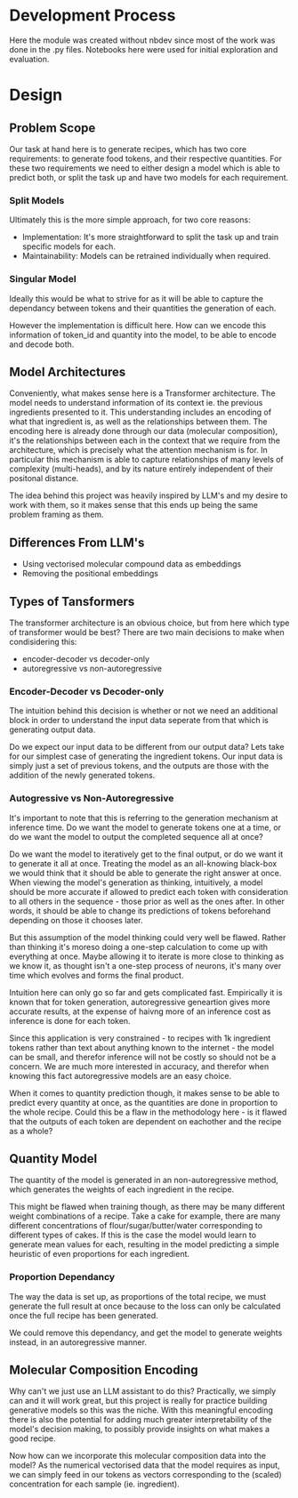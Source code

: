 # Development Process

Here the module was created without nbdev since most of the work was done in the .py files. Notebooks here were used for initial exploration and evaluation.

# Design

## Problem Scope

Our task at hand here is to generate recipes, which has two core requirements: to generate food tokens, and their respective quantities. For these two requirements we need to either design a model which is able to predict both, or split the task up and have two models for each requirement.

### Split Models

Ultimately this is the more simple approach, for two core reasons:

- Implementation: It's more straightforward to split the task up and train specific models for each.
- Maintainability: Models can be retrained individually when required.

### Singular Model

Ideally this would be what to strive for as it will be able to capture the dependancy between tokens and their quantities the generation of each.

However the implementation is difficult here. How can we encode this information of token_id and quantity into the model, to be able to encode and decode both. 

## Model Architectures 

Conveniently, what makes sense here is a Transformer architecture. The model needs to understand information of its context ie. the previous ingredients presented to it. This understanding includes an encoding of what that ingredient is, as well as the relationships between them. The encoding here is already done through our data (molecular composition), it's the relationships between each in the context that we require from the architecture, which is precisely what the attention mechanism is for. In particular this mechanism is able to capture relationships of many levels of complexity (multi-heads), and by its nature entirely independent of their positonal distance.

The idea behind this project was heavily inspired by LLM's and my desire to work with them, so it makes sense that this ends up being the same problem framing as them.

## Differences From LLM's

- Using vectorised molecular compound data as embeddings
- Removing the positional embeddings

## Types of Tansformers

The transformer architecture is an obvious choice, but from here which type of transformer would be best? There are two main decisions to make when condisidering this:

- encoder-decoder vs decoder-only
- autoregressive vs non-autoregressive

### Encoder-Decoder vs Decoder-only

The intuition behind this decision is whether or not we need an additional block in order to understand the input data seperate from that which is generating output data. 

Do we expect our input data to be different from our output data? Lets take for our simplest case of generating the ingredient tokens. Our input data is simply just a set of previous tokens, and the outputs are those with the addition of the newly generated tokens. 

### Autogressive vs Non-Autoregressive

It's important to note that this is referring to the generation mechanism at inference time. Do we want the model to generate tokens one at a time, or do we want the model to output the completed sequence all at once? 

Do we want the model to iteratively get to the final output, or do we want it to generate it all at once. Treating the model as an all-knowing black-box we would think that it should be able to generate the right answer at once. When viewing the model's generation as thinking, intuitively, a model should be more accurate if allowed to predict each token with consideration to all others in the sequence - those prior as well as the ones after. In other words, it should be able to change its predictions of tokens beforehand depending on those it chooses later.

But this assumption of the model thinking could very well be flawed. Rather than thinking it's moreso doing a one-step calculation to come up with everything at once. Maybe allowing it to iterate is more close to thinking as we know it, as thought isn't a one-step process of neurons, it's many over time which evolves and forms the final product. 

Intuition here can only go so far and gets complicated fast. Empirically it is known that for token generation, autoregressive geneartion gives more accurate results, at the expense of haivng more of an inference cost as inference is done for each token. 

Since this application is very constrained - to recipes with 1k ingredient tokens rather than text about anything known to the internet - the model can be small, and therefor inference will not be costly so should not be a concern. We are much more interested in accuracy, and therefor when knowing this fact autoregressive models are an easy choice.

When it comes to quantity prediction though, it makes sense to be able to predict every quantity at once, as the quantities are done in proportion to the whole recipe.  Could this be a flaw in the methodology here - is it flawed that the outputs of each token are dependent on eachother and the recipe as a whole? 

## Quantity Model

The quantity of the model is generated in an non-autoregressive method, which generates the weights of each ingredient in the recipe. 

This might be flawed when training though, as there may be many different weight combinations of a recipe. Take a cake for example, there are many different concentrations of flour/sugar/butter/water corresponding to different types of cakes. If this is the case the model would learn to generate mean values for each, resulting in the model predicting a simple heuristic of even proportions for each ingredient. 

### Proportion Dependancy

The way the data is set up, as proportions of the total recipe, we must generate the full result at once because to the loss can only be calculated once the full recipe has been generated. 

We could remove this dependancy, and get the model to generate weights instead, in an autoregressive manner. 

## Molecular Composition Encoding

Why can't we just use an LLM assistant to do this? Practically, we simply can and it will work great, but this project is really for practice building generative models so this was the niche. With this meaningful encoding there is also the potential for adding much greater interpretability of the model's decision making, to possibly provide insights on what makes a good recipe. 

Now how can we incorporate this molecular composition data into the model? As the numerical vectorised data that the model requires as input, we can simply feed in our tokens as vectors corresponding to the (scaled) concentration for each sample (ie. ingredient).

